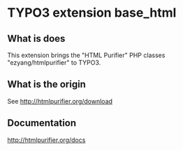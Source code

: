 # TYPO3 extension base_html

## What is does

This extension brings the "HTML Purifier" PHP classes "ezyang/htmlpurifier" to TYPO3.

## What is the origin

See http://htmlpurifier.org/download

## Documentation

http://htmlpurifier.org/docs

